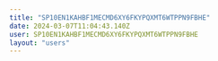 ```yaml
---
title: "SP10EN1KAHBF1MECMD6XY6FKYPQXMT6WTPPN9FBHE"
date: 2024-03-07T11:04:43.140Z
user: SP10EN1KAHBF1MECMD6XY6FKYPQXMT6WTPPN9FBHE
layout: "users"
---
```

    